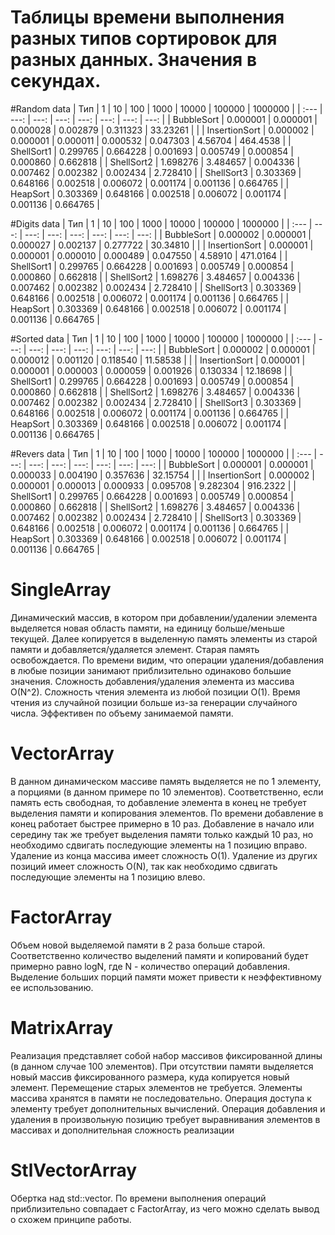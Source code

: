 # Таблицы времени выполнения разных типов сортировок для разных данных. Значения в секундах. 

#Random data
| Тип            |     1    |    10    |    100   |   1000   |  10000   |  100000  |  1000000 | 
| :---           |   ---:   |   ---:   |   ---:   |   ---:   |   ---:   |   ---:   |   ---:   |
| BubbleSort     | 0.000001 | 0.000001 | 0.000028 | 0.002879 | 0.311323 | 33.23261 |          |
| InsertionSort  | 0.000002 | 0.000001 | 0.000011 | 0.000532 | 0.047303 |  4.56704 | 464.4538 |
| ShellSort1     | 0.299765 | 0.664228 | 0.001693 | 0.005749 | 0.000854 | 0.000860 | 0.662818 |
| ShellSort2     | 1.698276 | 3.484657 | 0.004336 | 0.007462 | 0.002382 | 0.002434 | 2.728410 |
| ShellSort3     | 0.303369 | 0.648166 | 0.002518 | 0.006072 | 0.001174 | 0.001136 | 0.664765 |
| HeapSort       | 0.303369 | 0.648166 | 0.002518 | 0.006072 | 0.001174 | 0.001136 | 0.664765 |

#Digits data
| Тип            |     1    |    10    |    100   |   1000   |  10000   |  100000  |  1000000 | 
| :---           |   ---:   |   ---:   |   ---:   |   ---:   |   ---:   |   ---:   |   ---:   |
| BubbleSort     | 0.000002 | 0.000001 | 0.000027 | 0.002137 | 0.277722 | 30.34810 |          |
| InsertionSort  | 0.000001 | 0.000001 | 0.000010 | 0.000489 | 0.047550 |  4.58910 | 471.0164 |
| ShellSort1     | 0.299765 | 0.664228 | 0.001693 | 0.005749 | 0.000854 | 0.000860 | 0.662818 |
| ShellSort2     | 1.698276 | 3.484657 | 0.004336 | 0.007462 | 0.002382 | 0.002434 | 2.728410 |
| ShellSort3     | 0.303369 | 0.648166 | 0.002518 | 0.006072 | 0.001174 | 0.001136 | 0.664765 |
| HeapSort       | 0.303369 | 0.648166 | 0.002518 | 0.006072 | 0.001174 | 0.001136 | 0.664765 |

#Sorted data
| Тип            |     1    |    10    |    100   |   1000   |  10000   |  100000  |  1000000 | 
| :---           |   ---:   |   ---:   |   ---:   |   ---:   |   ---:   |   ---:   |   ---:   |
| BubbleSort     | 0.000002 | 0.000001 | 0.000012 | 0.001120 | 0.118540 | 11.58538 |          |
| InsertionSort  | 0.000001 | 0.000001 | 0.000003 | 0.000059 | 0.001926 | 0.130334 | 12.18698 |
| ShellSort1     | 0.299765 | 0.664228 | 0.001693 | 0.005749 | 0.000854 | 0.000860 | 0.662818 |
| ShellSort2     | 1.698276 | 3.484657 | 0.004336 | 0.007462 | 0.002382 | 0.002434 | 2.728410 |
| ShellSort3     | 0.303369 | 0.648166 | 0.002518 | 0.006072 | 0.001174 | 0.001136 | 0.664765 |
| HeapSort       | 0.303369 | 0.648166 | 0.002518 | 0.006072 | 0.001174 | 0.001136 | 0.664765 |

#Revers data
| Тип            |     1    |    10    |    100   |   1000   |  10000   |  100000  |  1000000 | 
| :---           |   ---:   |   ---:   |   ---:   |   ---:   |   ---:   |   ---:   |   ---:   |
| BubbleSort     | 0.000001 | 0.000001 | 0.000033 | 0.004190 | 0.357636 | 32.15754 |          |
| InsertionSort  | 0.000002 | 0.000001 | 0.000013 | 0.000933 | 0.095708 | 9.282304 | 916.2322 |
| ShellSort1     | 0.299765 | 0.664228 | 0.001693 | 0.005749 | 0.000854 | 0.000860 | 0.662818 |
| ShellSort2     | 1.698276 | 3.484657 | 0.004336 | 0.007462 | 0.002382 | 0.002434 | 2.728410 |
| ShellSort3     | 0.303369 | 0.648166 | 0.002518 | 0.006072 | 0.001174 | 0.001136 | 0.664765 |
| HeapSort       | 0.303369 | 0.648166 | 0.002518 | 0.006072 | 0.001174 | 0.001136 | 0.664765 |

# SingleArray
Динамический массив, в котором при добавлении/удалении элемента выделяется новая область памяти, на единицу больше/меньше
текущей. Далее копируется в выделенную память элементы из старой памяти и добавляется/удаляется элемент. Старая память освобождается.
По времени видим, что операции удаления/добавления в любые позиции занимают приблизительно одинаково большие значения.
Сложность добавления/удаления элемента из массива O(N^2).
Сложность чтения элемента из любой позиции O(1).
Время чтения из случайной позиции больше из-за генерации случайного числа.
Эффективен по объему занимаемой памяти.

# VectorArray
В данном динамическом массиве память выделяется не по 1 элементу, а порциями (в данном примере по 10 элементов).
Соответственно, если память есть свободная, то добавление элемента в конец не требует выделения памяти и копирования элементов.
По времени добавление в конец работает быстрее примерно в 10 раз.
Добавление в начало или середину так же требует выделения памяти только каждый 10 раз, но необходимо сдвигать последующие элементы на 1 позицию вправо.
Удаление из конца массива имеет сложность O(1). Удаление из других позиций имеет сложность O(N), так как необходимо сдвигать последующие
элементы на 1 позицию влево.

# FactorArray
Объем новой выделяемой памяти в 2 раза больше старой. Соответственно количество выделений памяти и копирований будет примерно равно logN, 
где N - количество операций добавления. Выделение больших порций памяти может привести к неэффективному ее использованию.

# MatrixArray
Реализация представляет собой набор массивов фиксированной длины (в данном случае 100 элементов). При отсутствии памяти выделяется новый 
массив фиксированного размера, куда копируется новый элемент. Перемещение старых элементов не требуется.
Элементы массива хранятся в памяти не последовательно. Операция доступа к элементу требует дополнительных вычислений. 
Операция добавления и удаления в произвольную позицию требует выравнивания элементов в массивах и дополнительная сложность реализации

# StlVectorArray
Обертка над std::vector. По времени выполнения операций приблизительно совпадает с FactorArray, из чего можно сделать вывод о схожем 
принципе работы.
